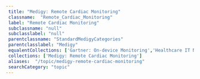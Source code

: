 ```yaml
--- 
 title: "Medigy: Remote Cardiac Monitoring" 
 classname:  "Remote_Cardiac_Monitoring" 
 label: "Remote Cardiac Monitoring" 
 subclassname: "null" 
 subclasslabel: "null" 
 parentclassname: "StandardMedigyCategories" 
 parentclasslabel: "Medigy" 
 equalentCollections: ['Gartner: On-device Monitoring','Healthcare IT News: Remote Patient Monitoring','Healthcare IT News: Remote Care Technology','Healthcare IT News: Patient Monitoring','Gartner: Remote Diagnostics','KLAS: Remote Patient Monitoring','Gartner: Connected Home','Medigy: Remote Patient Monitoring','U.S. Food and Drug Administration (FDA): Remote or Wearable Patient Monitoring Devices EUAs'] 
 collections: ['Medigy: Remote Cardiac Monitoring']
 aliases:  "/topic/medigy-remote-cardiac-monitoring"  
 searchCategory: "topic" 
---
```

